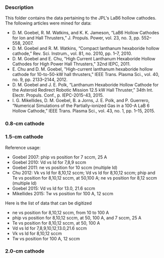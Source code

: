 ### Description
This folder contains the data pertaining to the JPL's LaB6 hollow cathodes. The following articles were mined for data:
- D. M. Goebel, R. M. Watkins, and K. K. Jameson, “LaB6 Hollow Cathodes for Ion and Hall Thrusters,” J. Propuls. Power, vol. 23, no. 3, pp. 552–558, 2007.
- D. M. Goebel and R. M. Watkins, “Compact lanthanum hexaboride hollow cathode,” Rev. Sci. Instrum., vol. 81, no. 2010, pp. 1–7, 2010.
- D. M. Goebel and E. Chu, "High Current Lanthanum Hexaboride Hollow Cathodes for High Power Hall Thrusters," 32nd IEPC, 2011.
- E. Chu and D. M. Goebel, "High-current lanthanum hexaboride hollow cathode for 10-to-50-kW hall thrusters," IEEE Trans. Plasma Sci., vol. 40, no. 9, pp. 2133–2144, 2012.
- D. M. Goebel and J. E. Polk, “Lanthanum Hexaboride Hollow Cathode for the Asteroid Redirect Robotic Mission 12.5 kW Hall Thruster,” 34th Int. Electr. Propuls. Conf., p. IEPC-2015-43, 2015.
- I. G. Mikellides, D. M. Goebel, B. a Jorns, J. E. Polk, and P. Guerrero, “Numerical Simulations of the Partially-ionized Gas in a 100-A LaB 6 Hollow Cathode,” IEEE Trans. Plasma Sci., vol. 43, no. 1, pp. 1–15, 2015.

### 0.8-cm cathode

### 1.5-cm cathode
Reference usage:
- Goebel 2007: phip vs position for 7 sccm, 25 A 
- Goebel 2010: Vd vs Id for 7,8,9 sccm
- Goebel 2011: ne vs position for 10 sccm (multiple Id) 
- Chu 2012: Vk vs Id for 8,10,12 sccm; Vd vs Id for 8,10,12 sccm; phip and Te vs position for 8,10,12 sccm, at 50,100 A; ne vs position for 8,12 sccm (multiple Id)
- Goebel 2015: Vd vs Id for 13.0, 21.6 sccm
- Mikellides 2015: Tw vs position for 100 A, 12 sccm

Here is the list of data that can be digitized
- ne vs position for 8,10,12 sccm, from 10 to 100 A
- phip vs position for 8,10,12 sccm, at 50, 100 A, and 7 sccm, 25 A
- Te vs position for 8,10,12 sccm, at 50, 100 A 
- Vd vs Id for 7,8,9,10,12,13.0,21.6 sccm 
- Vk vs Id for 8,10,12 sccm
- Tw vs position for 100 A, 12 sccm


### 2.0-cm cathode
